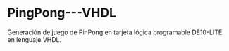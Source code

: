 # PingPong---VHDL
Generación de juego de PinPong en tarjeta lógica programable DE10-LITE en lenguaje VHDL.

